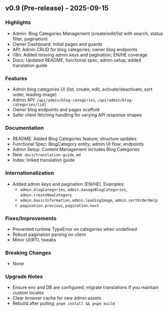 ## v0.9 (Pre-release) - 2025-09-15

### Highlights
- Admin: Blog Categories Management (create/edit/list with search, status filter, pagination)
- Owner Dashboard: Initial pages and guards
- API: Admin CRUD for blog categories; owner blog endpoints
- i18n: Added missing admin keys and pagination; EN/HE coverage
- Docs: Updated README, functional spec, admin setup; added translation guide

### Features
- Admin blog categories UI (list, create, edit, activate/deactivate, sort order, leading image)
- Admin API: `/api/admin/blog-categories`, `/api/admin/blog-categories/[id]`
- Owner blog endpoints and pages scaffold
- Safer client fetching handling for varying API response shapes

### Documentation
- README: Added Blog Categories feature; structure updates
- Functional Spec: BlogCategory entity; admin UI flow; endpoints
- Admin Setup: Content Management includes Blog Categories
- New: `docs/translation-guide.md`
- Index: linked translation guide

### Internationalization
- Added admin keys and pagination (EN/HE). Examples:
  - `admin.blogCategories`, `admin.manageBlogCategories`, `admin.createNewCategory`
  - `admin.basicInformation`, `admin.leadingImage`, `admin.sortOrderHelp`
  - `pagination.previous`, `pagination.next`

### Fixes/Improvements
- Prevented runtime TypeError on categories when undefined
- Robust pagination parsing on client
- Minor UI/RTL tweaks

### Breaking Changes
- None

### Upgrade Notes
- Ensure env and DB are configured; migrate translations if you maintain custom locales
- Clear browser cache for new admin assets
- Rebuild after pulling: `pnpm install && pnpm build`


